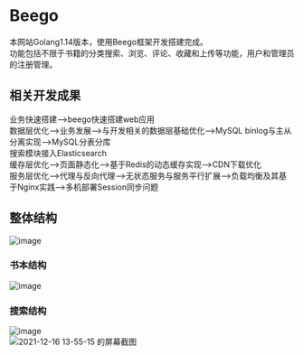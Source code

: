 # Beego
本网站Golang1.14版本，使用Beego框架开发搭建完成。<br>
功能包括不限于书籍的分类搜索、浏览、评论、收藏和上传等功能，用户和管理员的注册管理。<br>

## 相关开发成果
业务快速搭建-->beego快速搭建web应用 <br>
数据层优化-->业务发展-->与开发相关的数据层基础优化-->MySQL binlog与主从分离实现-->MySQL分表分库 <br>
搜索模块接入Elasticsearch <br>
缓存层优化-->页面静态化-->基于Redis的动态缓存实现-->CDN下载优化 <br>
服务层优化-->代理与反向代理-->无状态服务与服务平行扩展-->负载均衡及其基于Nginx实践-->多机部署Session同步问题 <br>




## 整体结构 <br>
![image](https://user-images.githubusercontent.com/32508260/146312532-9284467e-41ef-43c3-8750-e72240719429.png)


### 书本结构 <br>
![image](https://user-images.githubusercontent.com/32508260/146312376-4b8506c7-96b8-4851-892e-281161a1d101.png)

### 搜索结构 <br>
![image](https://user-images.githubusercontent.com/32508260/146316670-1888675e-2ba9-4950-8aef-cda906b88b3f.png) <br>
![2021-12-16 13-55-15 的屏幕截图](https://user-images.githubusercontent.com/32508260/146316458-64d583ac-a025-451c-bc12-3a694a66ee54.png)
